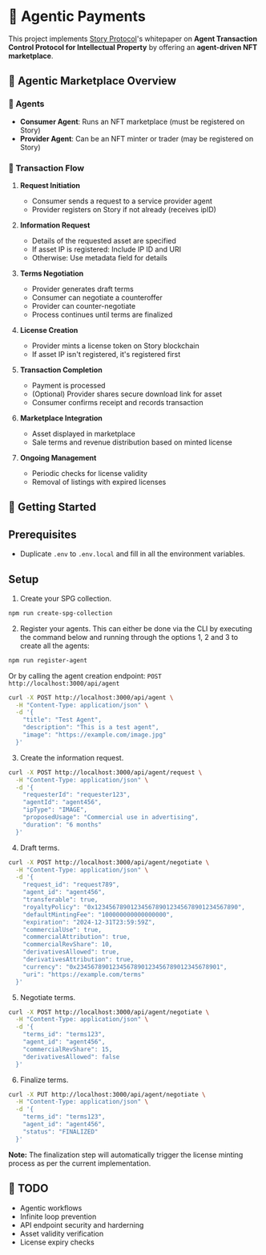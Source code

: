 # 🤖 Agentic Payments

This project implements [Story Protocol](https://docs.story.foundation/docs/ai-agents-on-story)'s whitepaper on **Agent Transaction Control Protocol for Intellectual Property** by offering an **agent-driven NFT marketplace**.

## 🎨 Agentic Marketplace Overview

### 👥 Agents
- **Consumer Agent**: Runs an NFT marketplace (must be registered on Story)
- **Provider Agent**: Can be an NFT minter or trader (may be registered on Story)

### 🔄 Transaction Flow

1. **Request Initiation**
   - Consumer sends a request to a service provider agent
   - Provider registers on Story if not already (receives ipID)

2. **Information Request**
   - Details of the requested asset are specified
   - If asset IP is registered: Include IP ID and URI
   - Otherwise: Use metadata field for details

3. **Terms Negotiation**
   - Provider generates draft terms
   - Consumer can negotiate a counteroffer
   - Provider can counter-negotiate
   - Process continues until terms are finalized

4. **License Creation**
   - Provider mints a license token on Story blockchain
   - If asset IP isn't registered, it's registered first

5. **Transaction Completion**
   - Payment is processed
   - (Optional) Provider shares secure download link for asset
   - Consumer confirms receipt and records transaction

6. **Marketplace Integration**
   - Asset displayed in marketplace
   - Sale terms and revenue distribution based on minted license

7. **Ongoing Management**
   - Periodic checks for license validity
   - Removal of listings with expired licenses

## 🚀 Getting Started
## Prerequisites

* Duplicate `.env` to `.env.local` and fill in all the environment variables.

## Setup

1. Create your SPG collection.

```bash
npm run create-spg-collection
```

2. Register your agents. This can either be done via the CLI by executing the command below and running through the options 1, 2 and 3 to create all the agents:

```bash
npm run register-agent
```

Or by calling the agent creation endpoint: `POST http://localhost:3000/api/agent`

```bash
curl -X POST http://localhost:3000/api/agent \
  -H "Content-Type: application/json" \
  -d '{
    "title": "Test Agent",
    "description": "This is a test agent",
    "image": "https://example.com/image.jpg"
  }'
```

3. Create the information request.

```bash
curl -X POST http://localhost:3000/api/agent/request \
  -H "Content-Type: application/json" \
  -d '{
    "requesterId": "requester123",
    "agentId": "agent456",
    "ipType": "IMAGE",
    "proposedUsage": "Commercial use in advertising",
    "duration": "6 months"
  }'
```

4. Draft terms.

```bash
curl -X POST http://localhost:3000/api/agent/negotiate \
  -H "Content-Type: application/json" \
  -d '{
    "request_id": "request789",
    "agent_id": "agent456",
    "transferable": true,
    "royaltyPolicy": "0x1234567890123456789012345678901234567890",
    "defaultMintingFee": "100000000000000000",
    "expiration": "2024-12-31T23:59:59Z",
    "commercialUse": true,
    "commercialAttribution": true,
    "commercialRevShare": 10,
    "derivativesAllowed": true,
    "derivativesAttribution": true,
    "currency": "0x2345678901234567890123456789012345678901",
    "uri": "https://example.com/terms"
  }'
```

5. Negotiate terms.

```bash
curl -X POST http://localhost:3000/api/agent/negotiate \
  -H "Content-Type: application/json" \
  -d '{
    "terms_id": "terms123",
    "agent_id": "agent456",
    "commercialRevShare": 15,
    "derivativesAllowed": false
  }'
```

6. Finalize terms.

```bash
curl -X PUT http://localhost:3000/api/agent/negotiate \
  -H "Content-Type: application/json" \
  -d '{
    "terms_id": "terms123",
    "agent_id": "agent456",
    "status": "FINALIZED"
  }'
```

**Note:** The finalization step will automatically trigger the license minting process as per the current implementation.

## 📝 TODO

* Agentic workflows
* Infinite loop prevention
* API endpoint security and harderning
* Asset validity verification
* License expiry checks